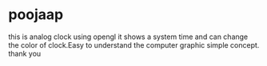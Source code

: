 # poojaap
this is analog clock using opengl
it shows a system time and can change the color of clock.Easy to understand the computer graphic simple concept.
thank you

